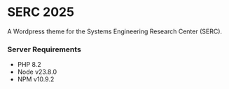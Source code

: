 # SERC 2025

A Wordpress theme for the Systems Engineering Research Center (SERC).

### Server Requirements

- PHP 8.2
- Node v23.8.0
- NPM v10.9.2